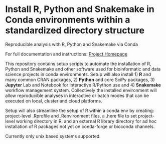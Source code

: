 # Install R, Python and Snakemake in Conda environments within a standardized directory structure
Reproducible analysis with R, Python and Snakemake via Conda

For full documentation and instructions: [Project Homepage](https://ctrhodes.github.io/conda-r-python-snakemake)

This repository contains setup scripts to automate the installation of R, Python and Snakemake and other software used for bioinformatic and data science projects in conda environments.
Setup will also install 1) **R** and many common CRAN packages, 2) **Python** and core SciPy packages, 3) **Jupyter** Lab and Notebook for interactive R/Python use and 4) **Snakemake** workflow management system. Collectively the installed environment will allow reproducible analyses in interactive or batch modes that can be executed on local, cluster and cloud platforms.

Setup will also streamline the setup of R within a conda env by creating: project-level .Rprofile and .Renvironment files, a .here file to set project-level working directory in R, and an external R library directory for ad hoc installation of R packages not yet on conda-forge or bioconda channels.

Currently only unix based systems supported.
